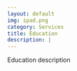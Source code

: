 ```yaml
---
layout: default
img: ipad.png
category: Services
title: Education
description: |
---
```

 Education description 
